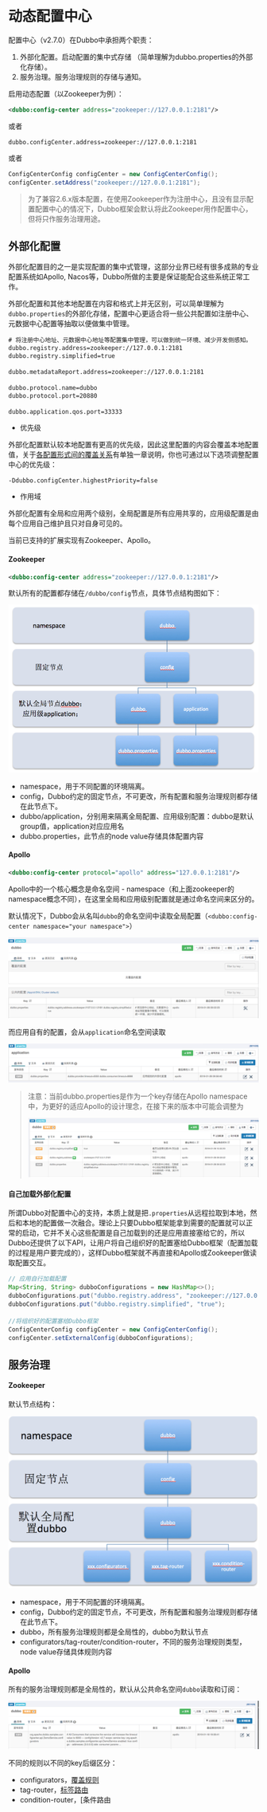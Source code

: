 # 动态配置中心

配置中心（v2.7.0）在Dubbo中承担两个职责：

1. 外部化配置。启动配置的集中式存储 （简单理解为dubbo.properties的外部化存储）。
2. 服务治理。服务治理规则的存储与通知。



启用动态配置（以Zookeeper为例）：

```xml
<dubbo:config-center address="zookeeper://127.0.0.1:2181"/>
```

或者

```properties
dubbo.configCenter.address=zookeeper://127.0.0.1:2181
```

或者

```java
ConfigCenterConfig configCenter = new ConfigCenterConfig();
configCenter.setAddress("zookeeper://127.0.0.1:2181");
```

> 为了兼容2.6.x版本配置，在使用Zookeeper作为注册中心，且没有显示配置配置中心的情况下，Dubbo框架会默认将此Zookeeper用作配置中心，但将只作服务治理用途。


## 外部化配置

外部化配置目的之一是实现配置的集中式管理，这部分业界已经有很多成熟的专业配置系统如Apollo, Nacos等，Dubbo所做的主要是保证能配合这些系统正常工作。

外部化配置和其他本地配置在内容和格式上并无区别，可以简单理解为`dubbo.properties`的外部化存储，配置中心更适合将一些公共配置如注册中心、元数据中心配置等抽取以便做集中管理。

```properties
# 将注册中心地址、元数据中心地址等配置集中管理，可以做到统一环境、减少开发侧感知。
dubbo.registry.address=zookeeper://127.0.0.1:2181
dubbo.registry.simplified=true

dubbo.metadataReport.address=zookeeper://127.0.0.1:2181

dubbo.protocol.name=dubbo
dubbo.protocol.port=20880

dubbo.application.qos.port=33333
```


- 优先级

外部化配置默认较本地配置有更高的优先级，因此这里配置的内容会覆盖本地配置值，关于[各配置形式间的覆盖关系](./configuration-load-process.md)有单独一章说明，你也可通过以下选项调整配置中心的优先级：

  ```properties
  -Ddubbo.configCenter.highestPriority=false
  ```

- 作用域

外部化配置有全局和应用两个级别，全局配置是所有应用共享的，应用级配置是由每个应用自己维护且只对自身可见的。


当前已支持的扩展实现有Zookeeper、Apollo。


#### Zookeeper

```xml
<dubbo:config-center address="zookeeper://127.0.0.1:2181"/>
```



默认所有的配置都存储在`/dubbo/config`节点，具体节点结构图如下：

![image-20190127225608553](/img/zk-configcenter.jpg)

- namespace，用于不同配置的环境隔离。
- config，Dubbo约定的固定节点，不可更改，所有配置和服务治理规则都存储在此节点下。
- dubbo/application，分别用来隔离全局配置、应用级别配置：dubbo是默认group值，application对应应用名
- dubbo.properties，此节点的node value存储具体配置内容



#### Apollo

```xml
<dubbo:config-center protocol="apollo" address="127.0.0.1:2181"/>
```

Apollo中的一个核心概念是命名空间 - namespace（和上面zookeeper的namespace概念不同），在这里全局和应用级别配置就是通过命名空间来区分的。

默认情况下，Dubbo会从名叫`dubbo`的命名空间中读取全局配置（`<dubbo:config-center namespace="your namespace">`）

![image-20190128095444169](/img/apollo-configcenter-dubbo.jpg)

而应用自有的配置，会从`application`命名空间读取

![image-20190128095659517](/img/apollo-configcenter-application.jpg)



> 注意：当前dubbo.properties是作为一个key存储在Apollo namespace中，为更好的适应Apollo的设计理念，在接下来的版本中可能会调整为
>
> ![image-20190128100058755](/img/apollo-configcenter-enhance.jpg)



#### 自己加载外部化配置

所谓Dubbo对配置中心的支持，本质上就是把`.properties`从远程拉取到本地，然后和本地的配置做一次融合。理论上只要Dubbo框架能拿到需要的配置就可以正常的启动，它并不关心这些配置是自己加载到的还是应用直接塞给它的，所以Dubbo还提供了以下API，让用户将自己组织好的配置塞给Dubbo框架（配置加载的过程是用户要完成的），这样Dubbo框架就不再直接和Apollo或Zookeeper做读取配置交互。

```java
// 应用自行加载配置
Map<String, String> dubboConfigurations = new HashMap<>();
dubboConfigurations.put("dubbo.registry.address", "zookeeper://127.0.0.1:2181");
dubboConfigurations.put("dubbo.registry.simplified", "true");

//将组织好的配置塞给Dubbo框架
ConfigCenterConfig configCenter = new ConfigCenterConfig();
configCenter.setExternalConfig(dubboConfigurations);
```



## 服务治理

#### Zookeeper

默认节点结构：

![image-20190128101129591](/img/zk-configcenter-governance.jpg)

- namespace，用于不同配置的环境隔离。
- config，Dubbo约定的固定节点，不可更改，所有配置和服务治理规则都存储在此节点下。
- dubbo，所有服务治理规则都是全局性的，dubbo为默认节点
- configurators/tag-router/condition-router，不同的服务治理规则类型，node value存储具体规则内容



#### Apollo

所有的服务治理规则都是全局性的，默认从公共命名空间`dubbo`读取和订阅：

![image-20190128100600055](/img/apollo-configcenter-governance.jpg)

不同的规则以不同的key后缀区分：

- configurators，[覆盖规则]()
- tag-router，[标签路由]()
- condition-router，[条件路由
